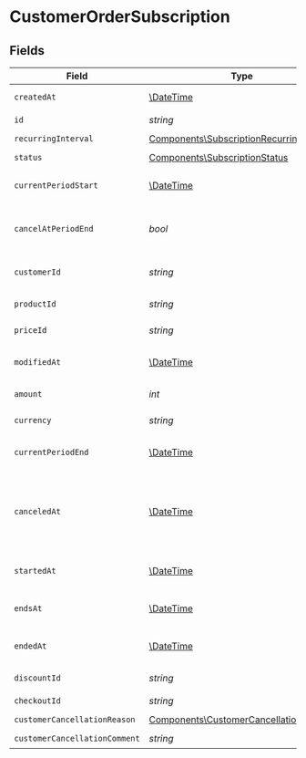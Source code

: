 # CustomerOrderSubscription


## Fields

| Field                                                                                                                         | Type                                                                                                                          | Required                                                                                                                      | Description                                                                                                                   |
| ----------------------------------------------------------------------------------------------------------------------------- | ----------------------------------------------------------------------------------------------------------------------------- | ----------------------------------------------------------------------------------------------------------------------------- | ----------------------------------------------------------------------------------------------------------------------------- |
| `createdAt`                                                                                                                   | [\DateTime](https://www.php.net/manual/en/class.datetime.php)                                                                 | :heavy_check_mark:                                                                                                            | Creation timestamp of the object.                                                                                             |
| `id`                                                                                                                          | *string*                                                                                                                      | :heavy_check_mark:                                                                                                            | The ID of the object.                                                                                                         |
| `recurringInterval`                                                                                                           | [Components\SubscriptionRecurringInterval](../../Models/Components/SubscriptionRecurringInterval.md)                          | :heavy_check_mark:                                                                                                            | N/A                                                                                                                           |
| `status`                                                                                                                      | [Components\SubscriptionStatus](../../Models/Components/SubscriptionStatus.md)                                                | :heavy_check_mark:                                                                                                            | N/A                                                                                                                           |
| `currentPeriodStart`                                                                                                          | [\DateTime](https://www.php.net/manual/en/class.datetime.php)                                                                 | :heavy_check_mark:                                                                                                            | The start timestamp of the current billing period.                                                                            |
| `cancelAtPeriodEnd`                                                                                                           | *bool*                                                                                                                        | :heavy_check_mark:                                                                                                            | Whether the subscription will be canceled at the end of the current period.                                                   |
| `customerId`                                                                                                                  | *string*                                                                                                                      | :heavy_check_mark:                                                                                                            | The ID of the subscribed customer.                                                                                            |
| `productId`                                                                                                                   | *string*                                                                                                                      | :heavy_check_mark:                                                                                                            | The ID of the subscribed product.                                                                                             |
| `priceId`                                                                                                                     | *string*                                                                                                                      | :heavy_check_mark:                                                                                                            | The ID of the subscribed price.                                                                                               |
| `modifiedAt`                                                                                                                  | [\DateTime](https://www.php.net/manual/en/class.datetime.php)                                                                 | :heavy_check_mark:                                                                                                            | Last modification timestamp of the object.                                                                                    |
| `amount`                                                                                                                      | *int*                                                                                                                         | :heavy_check_mark:                                                                                                            | The amount of the subscription.                                                                                               |
| `currency`                                                                                                                    | *string*                                                                                                                      | :heavy_check_mark:                                                                                                            | The currency of the subscription.                                                                                             |
| `currentPeriodEnd`                                                                                                            | [\DateTime](https://www.php.net/manual/en/class.datetime.php)                                                                 | :heavy_check_mark:                                                                                                            | The end timestamp of the current billing period.                                                                              |
| `canceledAt`                                                                                                                  | [\DateTime](https://www.php.net/manual/en/class.datetime.php)                                                                 | :heavy_check_mark:                                                                                                            | The timestamp when the subscription was canceled. The subscription might still be active if `cancel_at_period_end` is `true`. |
| `startedAt`                                                                                                                   | [\DateTime](https://www.php.net/manual/en/class.datetime.php)                                                                 | :heavy_check_mark:                                                                                                            | The timestamp when the subscription started.                                                                                  |
| `endsAt`                                                                                                                      | [\DateTime](https://www.php.net/manual/en/class.datetime.php)                                                                 | :heavy_check_mark:                                                                                                            | The timestamp when the subscription will end.                                                                                 |
| `endedAt`                                                                                                                     | [\DateTime](https://www.php.net/manual/en/class.datetime.php)                                                                 | :heavy_check_mark:                                                                                                            | The timestamp when the subscription ended.                                                                                    |
| `discountId`                                                                                                                  | *string*                                                                                                                      | :heavy_check_mark:                                                                                                            | The ID of the applied discount, if any.                                                                                       |
| `checkoutId`                                                                                                                  | *string*                                                                                                                      | :heavy_check_mark:                                                                                                            | N/A                                                                                                                           |
| `customerCancellationReason`                                                                                                  | [Components\CustomerCancellationReason](../../Models/Components/CustomerCancellationReason.md)                                | :heavy_check_mark:                                                                                                            | N/A                                                                                                                           |
| `customerCancellationComment`                                                                                                 | *string*                                                                                                                      | :heavy_check_mark:                                                                                                            | N/A                                                                                                                           |